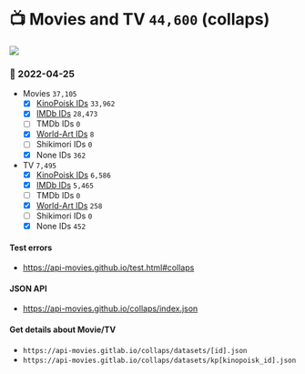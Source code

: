 # :tv: Movies and TV `44,600` (collaps)

<a href="https://API-Movies.github.io"><img src="https://API-Movies.github.io/banner.png?cache"></a>

### :date: 2022-04-25
- Movies `37,105`
  - [x] <a href="https://API-Movies.github.io/collaps/movie_kinopoisk_ids.json">KinoPoisk IDs</a> `33,962`
  - [x] <a href="https://API-Movies.github.io/collaps/movie_imdb_ids.json">IMDb IDs</a> `28,473`
  - [ ] TMDb IDs `0`
  - [x] <a href="https://API-Movies.github.io/collaps/movie_world_art_ids.json">World-Art IDs</a> `8`
  - [ ] Shikimori IDs `0`
  - [x] None IDs `362`
- TV `7,495`
  - [x] <a href="https://API-Movies.github.io/collaps/tv_kinopoisk_ids.json">KinoPoisk IDs</a> `6,586`
  - [x] <a href="https://API-Movies.github.io/collaps/tv_imdb_ids.json">IMDb IDs</a> `5,465`
  - [ ] TMDb IDs `0`
  - [x] <a href="https://API-Movies.github.io/collaps/tv_world_art_ids.json">World-Art IDs</a> `258`
  - [ ] Shikimori IDs `0`
  - [x] None IDs `452`
#### Test errors
- <a href='https://api-movies.github.io/test.html#collaps'>https://api-movies.github.io/test.html#collaps</a>
#### JSON API
- <a href='https://api-movies.github.io/collaps/index.json'>https://api-movies.github.io/collaps/index.json</a>
#### Get details about Movie/TV
- `https://api-movies.gitlab.io/collaps/datasets/[id].json`
- `https://api-movies.gitlab.io/collaps/datasets/kp[kinopoisk_id].json`
